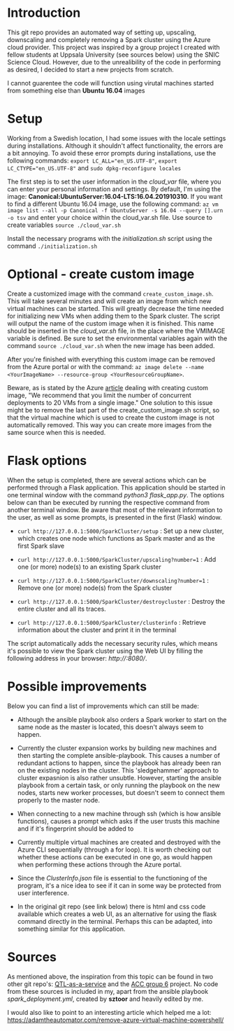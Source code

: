 # Introduction

This git repo provides an automated way of setting up, upscaling, downscaling and completely removing a Spark cluster using the Azure cloud provider. This project was inspired by a group project I created with fellow students at Uppsala University (see sources below) using the SNIC Science Cloud. However, due to the unrealibility of the code in performing as desired, I decided to start a new projects from scratch.

I cannot guarentee the code will function using virutal machines started from something else than __Ubuntu 16.04__ images  


# Setup

Working from a Swedish location, I had some issues with the locale settings during installations. Although it shouldn't affect functionality, the errors are a bit annoying. To avoid these error prompts during installations, use the following commands: `export LC_ALL="en_US.UTF-8"`, `export LC_CTYPE="en_US.UTF-8"` and `sudo dpkg-reconfigure locales`

The first step is to set the user information in the _cloud_var_ file, where you can enter your personal information and settings. By default, I'm using the image: __Canonical:UbuntuServer:16.04-LTS:16.04.201910310__. If you want to find a different Ubuntu 16.04 image, use the following command: `az vm image list --all -p Canonical -f UbuntuServer -s 16.04 --query [].urn -o tsv` and enter your choice within the cloud_var.sh file. Use source to create variables `source ./cloud_var.sh`

Install the necessary programs with the _initialization.sh_ script using the command `./initialization.sh`


# Optional - create custom image

Create a customized image with the command `create_custom_image.sh`. This will take several minutes and will create an image from which new virtual machines can be started. This will greatly decrease the time needed for initializing new VMs when adding them to the Spark cluster. The script will output the name of the custom image when it is finished. This name should be inserted in the _cloud_var.sh_ file, in the place where the VMIMAGE variable is defined. Be sure to set the environmental variables again with the command `source ./cloud_var.sh` when the new image has been added.

After you're finished with everything this custom image can be removed from the Azure portal or with the command: `az image delete --name <YourImageName> --resource-group <YourResourceGroupName>`.

Beware, as is stated by the Azure [article](https://docs.microsoft.com/en-us/azure/virtual-machines/linux/tutorial-custom-images) dealing with creating custom image, "We recommend that you limit the number of concurrent deployments to 20 VMs from a single image." One solution to this issue might be to remove the last part of the create_custom_image.sh script, so that the virtual machine which is used to create the custom image is not automatically removed. This way you can create more images from the same source when this is needed.


# Flask options

When the setup is completed, there are several actions which can be performed through a Flask application. This application should be started in one terminal window with the command _python3 flask_app.py_. The options below can than be executed by running the respective command from another terminal window. Be aware that most of the relevant information to the user, as well as some prompts, is presented in the first (Flask) window.

- `curl http://127.0.0.1:5000/SparkCluster/setup` : Set up a new cluster, which creates one node which functions as Spark master and as the first Spark slave

- `curl http://127.0.0.1:5000/SparkCluster/upscaling?number=1` : Add one (or more) node(s) to an existing Spark cluster

- `curl http://127.0.0.1:5000/SparkCluster/downscaling?number=1` : Remove one (or more) node(s) from the Spark cluster

- `curl http://127.0.0.1:5000/SparkCluster/destroycluster` : Destroy the entire cluster and all its traces.

- `curl http://127.0.0.1:5000/SparkCluster/clusterinfo` : Retrieve information about the cluster and print it in the terminal

The script automatically adds the necessary security rules, which means it's possible to view the Spark cluster using the Web UI by filling the following address in your browser: _http://<publip ip of master node>:8080/_.


# Possible improvements

Below you can find a list of improvements which can still be made:

- Although the ansible playbook also orders a Spark worker to start on the same node as the master is located, this doesn't always seem to happen.

- Currently the cluster expansion works by building new machines and then starting the complete ansible-playbook. This causes a number of redundant actions to happen, since the playbook has already been ran on the existing nodes in the cluster. This 'sledgehammer' approach to cluster expasnion is also rather unsubtle. However, starting the ansible playbook from a certain task, or only running the playbook on the new nodes, starts new worker processes, but doesn't seem to connect them properly to the master node.

- When connecting to a new machine through ssh (which is how ansible functions), causes a prompt which asks if the user trusts this machine and if it's fingerprint should be added to 

- Currently multiple virtual machines are created and destroyed with the Azure CLI sequentially (through a for loop). It is worth checking out whether these actions can be executed in one go, as would happen when performing these actions through the Azure portal. 

- Since the _ClusterInfo.json_ file is essential to the functioning of the program, it's a nice idea to see if it can in some way be protected from user interference.

- In the original git repo (see link below) there is html and css code available which creates a web UI, as an alternative for using the flask command directly in the terminal. Perhaps this can be adapted, into something similar for this application.


# Sources

As mentioned above, the inspiration from this topic can be found in two other git repo's: [QTL-as-a-service](https://github.com/QTLaaS/QTLaaS) and the [ACC group 6](https://github.com/MrHed/ACC-grp6) project. No code from these sources is included in my, apart from the ansible playbook _spark_deployment.yml_, created by __sztoor__ and heavily edited by me.

I would also like to point to an interesting article which helped me a lot: https://adamtheautomator.com/remove-azure-virtual-machine-powershell/
